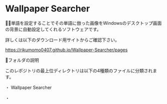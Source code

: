 # Wallpaper Searcher

💁‍♂️単語を設定することでその単語に倣った画像をWindowsのデスクトップ画面の背景に自動設定してくれるソフトウェアです。

詳しくは以下のダウンロード用サイトからご確認下さい。

https://rikumomo0407.github.io/Wallpaper-Searcher/pages

📁フォルダの説明

このレポジトリの最上位ディレクトリは以下の4種類のファイルに分類されます。

・ Wallpaper Searcher

・ 